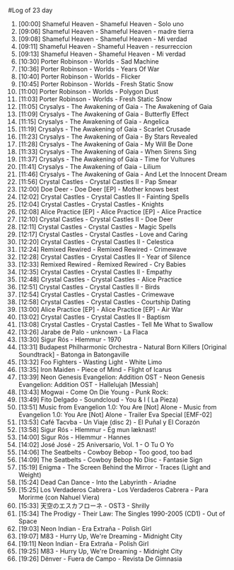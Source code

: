 #Log of 23 day

1. [00:00] Shameful Heaven - Shameful Heaven - Solo uno
1. [09:06] Shameful Heaven - Shameful Heaven - madre tierra
1. [09:08] Shameful Heaven - Shameful Heaven - Mi verdad
1. [09:11] Shameful Heaven - Shameful Heaven - resurreccion
1. [09:13] Shameful Heaven - Shameful Heaven - Mi verdad
1. [10:30] Porter Robinson - Worlds - Sad Machine
1. [10:36] Porter Robinson - Worlds - Years Of War
1. [10:40] Porter Robinson - Worlds - Flicker
1. [10:45] Porter Robinson - Worlds - Fresh Static Snow
1. [11:00] Porter Robinson - Worlds - Polygon Dust
1. [11:03] Porter Robinson - Worlds - Fresh Static Snow
1. [11:05] Crysalys - The Awakening of Gaia - The Awakening of Gaia
1. [11:09] Crysalys - The Awakening of Gaia - Butterfly Effect
1. [11:15] Crysalys - The Awakening of Gaia - Angelica
1. [11:19] Crysalys - The Awakening of Gaia - Scarlet Crusade
1. [11:23] Crysalys - The Awakening of Gaia - By Stars Revealed
1. [11:28] Crysalys - The Awakening of Gaia - My Will Be Done
1. [11:33] Crysalys - The Awakening of Gaia - When Sirens Sing
1. [11:37] Crysalys - The Awakening of Gaia - Time for Vultures
1. [11:41] Crysalys - The Awakening of Gaia - Lilium
1. [11:46] Crysalys - The Awakening of Gaia - And Let the Innocent Dream
1. [11:56] Crystal Castles - Crystal Castles II - Pap Smear
1. [12:00] Doe Deer - Doe Deer [EP] - Mother knows best
1. [12:02] Crystal Castles - Crystal Castles II - Fainting Spells
1. [12:04] Crystal Castles - Crystal Castles - Knights
1. [12:08] Alice Practice [EP] - Alice Practice [EP] - Alice Practice
1. [12:10] Crystal Castles - Crystal Castles II - Doe Deer
1. [12:11] Crystal Castles - Crystal Castles - Magic Spells
1. [12:17] Crystal Castles - Crystal Castles - Love and Caring
1. [12:20] Crystal Castles - Crystal Castles II - Celestica
1. [12:24] Remixed Rewired - Remixed Rewired - Crimewave
1. [12:28] Crystal Castles - Crystal Castles II - Year of Silence
1. [12:33] Remixed Rewired - Remixed Rewired - Cry Babies
1. [12:35] Crystal Castles - Crystal Castles II - Empathy
1. [12:48] Crystal Castles - Crystal Castles - Alice Practice
1. [12:51] Crystal Castles - Crystal Castles II - Birds
1. [12:54] Crystal Castles - Crystal Castles - Crimewave
1. [12:58] Crystal Castles - Crystal Castles - Courtship Dating
1. [13:00] Alice Practice [EP] - Alice Practice [EP] - Air War
1. [13:02] Crystal Castles - Crystal Castles II - Baptism
1. [13:08] Crystal Castles - Crystal Castles - Tell Me What to Swallow
1. [13:26] Jarabe de Palo - unknown - La Flaca
1. [13:30] Sigur Rós - Hlemmur - 1970
1. [13:31] Budapest Philharmonic Orchestra - Natural Born Killers [Original Soundtrack] - Batonga in Batongaville
1. [13:32] Foo Fighters - Wasting Light - White Limo
1. [13:35] Iron Maiden - Piece of Mind - Flight of Icarus
1. [13:39] Neon Genesis Evangelion: Addition OST - Neon Genesis Evangelion: Addition OST - Hallelujah [Messiah]
1. [13:43] Mogwai - Come On Die Young - Punk Rock:
1. [13:49] Fito Delgado - Soundcloud - You & I ( La Pieza)
1. [13:51] Music from Evangelion 1.0: You Are [Not] Alone - Music from Evangelion 1.0: You Are [Not] Alone - Trailer Eva Special [EMF-02]
1. [13:53] Café Tacvba - Un Viaje (disc 2) - El Puñal y El Corazón
1. [13:58] Sigur Rós - Hlemmur - Ég mun læknast!
1. [14:00] Sigur Rós - Hlemmur - Hannes
1. [14:02] José José - 25 Aniversario, Vol. 1 - O Tu O Yo
1. [14:06] The Seatbelts - Cowboy Bebop - Too good, too bad
1. [14:09] The Seatbelts - Cowboy Bebop No Disc - Fantasie Sign
1. [15:19] Enigma - The Screen Behind the Mirror - Traces (Light and Weight)
1. [15:24] Dead Can Dance - Into the Labyrinth - Ariadne
1. [15:25] Los Verdaderos Cabrera - Los Verdaderos Cabrera - Para Morirme (con Nahuel Viera)
1. [15:33] 天空のエスカフローネ - OST3 - Shrilly
1. [15:34] The Prodigy - Their Law: The Singles 1990-2005 (CD1) - Out of Space
1. [19:03] Neon Indian - Era Extraña - Polish Girl
1. [19:07] M83 - Hurry Up, We're Dreaming - Midnight City
1. [19:11] Neon Indian - Era Extraña - Polish Girl
1. [19:25] M83 - Hurry Up, We're Dreaming - Midnight City
1. [19:26] Dënver - Fuera de Campo - Revista De Gimnasia
